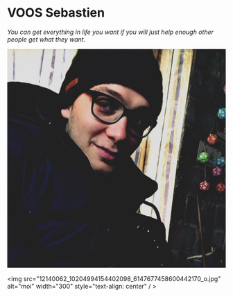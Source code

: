 #  VOOS Sebastien 
*You can get everything in life you want if you will just help enough other people get what they want.*

![MOI ;)](12140062_10204994154402098_6147677458600442170_o.jpg )

<img src="12140062_10204994154402098_6147677458600442170_o.jpg" alt="moi" width="300" style="text-align: center" / >